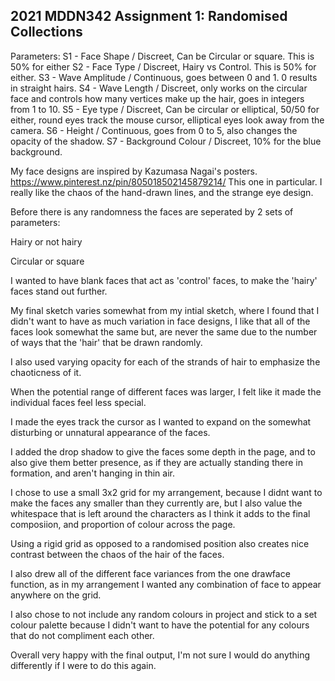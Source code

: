 ## 2021 MDDN342 Assignment 1: Randomised Collections

Parameters:
S1 - Face Shape / Discreet, Can be Circular or square. This is 50% for either
S2 - Face Type / Discreet, Hairy vs Control. This is 50% for either.
S3 - Wave Amplitude / Continuous, goes between 0 and 1. 0 results in straight hairs.
S4 - Wave Length / Discreet, only works on the circular face and controls how many vertices make up the hair, goes in integers from 1 to 10.
S5 - Eye type / Discreet, Can be circular or elliptical, 50/50 for either, round eyes track the mouse cursor, elliptical eyes look away from the camera.
S6 - Height / Continuous, goes from 0 to 5, also changes the opacity of the shadow.
S7 - Background Colour / Discreet, 10% for the blue background.

My face designs are inspired by Kazumasa Nagai's posters. https://www.pinterest.nz/pin/805018502145879214/ This one in particular. I really like the chaos of the hand-drawn lines, and the strange eye design.

Before there is any randomness the faces are seperated by 2 sets of parameters:

Hairy or not hairy

Circular or square

I wanted to have blank faces that act as 'control' faces, to make the 'hairy' faces stand out further.

My final sketch varies somewhat from my intial sketch, where I found that I didn't want to have as much variation in face designs, I like that all of the faces look somewhat the same but, are never the same due to the number of ways that the 'hair' that be drawn randomly.

I also used varying opacity for each of the strands of hair to emphasize the chaoticness of it.

When the potential range of different faces was larger, I felt like it made the individual faces feel less special.

I made the eyes track the cursor as I wanted to expand on the somewhat disturbing or unnatural appearance of the faces.

I added the drop shadow to give the faces some depth in the page, and to also give them better presence, as if they are actually standing there in formation, and aren't hanging in thin air.

I chose to use a small 3x2 grid for my arrangement, because I didnt want to make the faces any smaller than they currently are, but I also value the whitespace that is left around the characters as I think it adds to the final composiion, and proportion of colour across the page.

Using a rigid grid as opposed to a randomised position also creates nice contrast between the chaos of the hair of the faces.

I also drew all of the different face variances from the one drawface function, as in my arrangement I wanted any combination of face to appear anywhere on the grid.

I also chose to not include any random colours in project and stick to a set colour palette because I didn't want to have the potential for any colours that do not compliment each other.

Overall very happy with the final output, I'm not sure I would do anything differently if I were to do this again.
